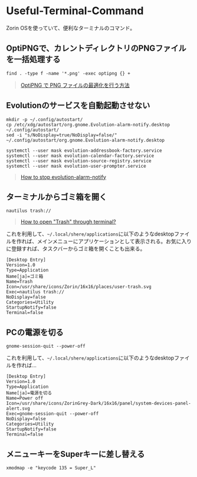 # Useful-Terminal-Command
Zorin OSを使っていて、便利なターミナルのコマンド。

## OptiPNGで、カレントディレクトリのPNGファイルを一括処理する
`find . -type f -name '*.png' -exec optipng {} +`
> [OptiPNG で PNG ファイルの最適化を行う方法](https://linux.keicode.com/tools/optipng.php)

## Evolutionのサービスを自動起動させない
```
mkdir -p ~/.config/autostart/
cp /etc/xdg/autostart/org.gnome.Evolution-alarm-notify.desktop ~/.config/autostart/
sed -i "s/NoDisplay=true/NoDisplay=false/" ~/.config/autostart/org.gnome.Evolution-alarm-notify.desktop
```
```
systemctl --user mask evolution-addressbook-factory.service
systemctl --user mask evolution-calendar-factory.service
systemctl --user mask evolution-source-registry.service
systemctl --user mask evolution-user-prompter.service
```
> [How to stop evolution-alarm-notify](https://askubuntu.com/questions/1317784/how-to-stop-evolution-alarm-notify)

## ターミナルからゴミ箱を開く
`nautilus trash://`
> [How to open "Trash" through terminal?](https://askubuntu.com/questions/327943/how-to-open-trash-through-terminal)

これを利用して、`~/.local/shere/applications`に以下のようなdesktopファイルを作れば、メインメニューにアプリケーションとして表示される。お気に入りに登録すれば、タスクバーからゴミ箱を開くことも出来る。
```
[Desktop Entry]
Version=1.0
Type=Application
Name[ja]=ゴミ箱
Name=Trash
Icon=/usr/share/icons/Zorin/16x16/places/user-trash.svg
Exec=nautilus trash://
NoDisplay=false
Categories=Utility
StartupNotify=false
Terminal=false
```

## PCの電源を切る
`gnome-session-quit --power-off`

これを利用して、`~/.local/shere/applications`に以下のようなdesktopファイルを作れば…
```
[Desktop Entry]
Version=1.0
Type=Application
Name[ja]=電源を切る
Name=Power off
Icon=/usr/share/icons/ZorinGrey-Dark/16x16/panel/system-devices-panel-alert.svg
Exec=gnome-session-quit --power-off
NoDisplay=false
Categories=Utility
StartupNotify=false
Terminal=false
```

## メニューキーをSuperキーに差し替える
`xmodmap -e "keycode 135 = Super_L"`
